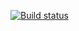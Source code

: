 [![Build status](https://ci.appveyor.com/api/projects/status/pqslmfm1rnaqmncv/branch/master?svg=true)](https://ci.appveyor.com/project/marijka44/setting-ci/branch/master)